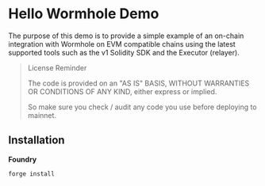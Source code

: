 # Hello Wormhole Demo

The purpose of this demo is to provide a simple example of an on-chain integration with Wormhole on EVM compatible chains using the latest supported tools such as the v1 Solidity SDK and the Executor (relayer).

> License Reminder
>
> The code is provided on an "AS IS" BASIS, WITHOUT WARRANTIES OR CONDITIONS OF ANY KIND, either express or implied.
>
> So make sure you check / audit any code you use before deploying to mainnet.

## Installation

**Foundry**

```bash
forge install
```
